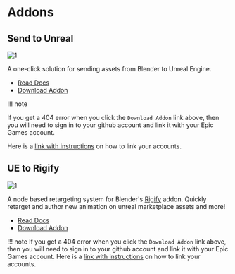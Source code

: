# Addons

## Send to Unreal

![1](./images/send2ue/1.gif)

A one-click solution for sending assets from Blender to Unreal Engine.

* [Read Docs](./send2ue)
* [Download Addon](https://github.com/poly-hammer/BlenderTools/releases?q=Send+to+Unreal&expanded=true)

!!! note 

   If you get a 404 error when you click the `Download Addon` link above, then you will need to sign in to your github account and link it with your Epic Games account. 
   
Here is a [link with instructions](https://www.unrealengine.com/en-US/ue4-on-github) on how to link your accounts.



## UE to Rigify

![1](./images/ue2rigify/1.gif)

A node based retargeting system for Blender's
[Rigify](https://docs.blender.org/manual/en/latest/addons/rigging/rigify/index.html) addon. Quickly retarget and author
new animation on unreal marketplace assets and more!

* [Read Docs](./ue2rigify)
* [Download Addon](https://github.com/poly-hammer/BlenderTools/releases?q=UE+to+Rigify&expanded=true)


!!! note
   If you get a 404 error when you click the `Download Addon` link above, then you will need to sign in to your github account and link it with your Epic Games account.
   Here is a [link with instructions](https://www.unrealengine.com/en-US/ue4-on-github) on how to link your accounts.

